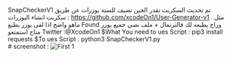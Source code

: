 SnapCheckerV1
    تم تحديث السكربت تقدر الحين تضيف للستة يوزرات عن طريق سكربت انشاء اليوزرات :
    https://github.com/xcodeOn1/User-Generator-v1
    .
  مثل ماهو واضح اذا لقى يوزر يطبع Found 
    وراح يطبعه لك فالترنمال + ملف نصي جميع يوزر متاح
    استمتعو 
    Twitter :@XcodeOn1 
    $What You need to ues Script :
    pip3 install requests
    $To ues Script :
    python3 SnapCheckerV1.py    
    # screenshot :
    ![First 1](https://i.ibb.co/31xYF05/Snap.png)

